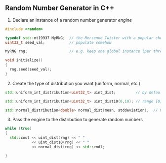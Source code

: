 ## Random Number Generator in C++

1. Declare an instance of a random number generator *engine*

```cpp
#include <random>

typedef std::mt19937 MyRNG;  // the Mersenne Twister with a popular choice of parameters
uint32_t seed_val;           // populate somehow

MyRNG rng;                   // e.g. keep one global instance (per thread)

void initialize()
{
  rng.seed(seed_val);
}
```

2. Create the type of distribution you want (uniform, normal, etc.)

```cpp
std::uniform_int_distribution<uint32_t> uint_dist;         // by default range [0, MAX]

std::uniform_int_distribution<uint32_t> uint_dist10(0,10); // range [0,10]

std::normal_distribution<double> normal_dist(mean, stddeviation);  // N(mean, stddeviation)
```

3. Pass the engine to the distribution to generate random numbers

```cpp
while (true)
{
  std::cout << uint_dist(rng) << " "
            << uint_dist10(rng) << " "
            << normal_dist(rng) << std::endl;

}
```
